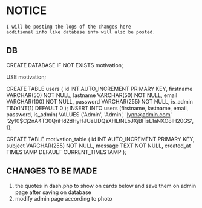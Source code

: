 # NOTICE

    I will be posting the logs of the changes here
    additional info like database info will also be posted.

## DB

CREATE DATABASE IF NOT EXISTS motivation;

USE motivation;

CREATE TABLE users (
    id INT AUTO_INCREMENT PRIMARY KEY,
    firstname VARCHAR(50) NOT NULL,
    lastname VARCHAR(50) NOT NULL,
    email VARCHAR(100) NOT NULL,
    password VARCHAR(255) NOT NULL,
    is_admin TINYINT(1) DEFAULT 0
);
INSERT INTO users (firstname, lastname, email, password, is_admin)
VALUES ('Admin', 'Admin', 'lynn@admin.com' '$2y$10$Cj2nA4T30QriHd2dHyHJUeUDQsXHLtNLbJXjBlTsL1aNXO8lH20GS', 1);

CREATE TABLE motivation_table (
    id INT AUTO_INCREMENT PRIMARY KEY,
    subject VARCHAR(255) NOT NULL,
    message TEXT NOT NULL,
    created_at TIMESTAMP DEFAULT CURRENT_TIMESTAMP
);

## CHANGES TO BE MADE

1. the quotes in dash.php to show on cards below and save them on admin page after saving on database
2. modify admin page according to photo
